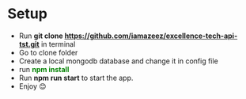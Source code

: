 # Setup
* Run **git clone https://github.com/iamazeez/excellence-tech-api-tst.git** in terminal
* Go to clone folder
* Create a local mongodb database and change it in config file
* run <span style="color:green"> **npm install** </span>
* Run **npm run start** to start the app.
* Enjoy 😊
